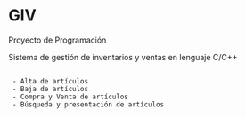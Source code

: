 # GIV

Proyecto de Programación

Sistema de gestión de inventarios y ventas en lenguaje C/C++

```Funcionalidad:

 - Alta de artículos
 - Baja de artículos
 - Compra y Venta de artículos
 - Búsqueda y presentación de artículos
```
